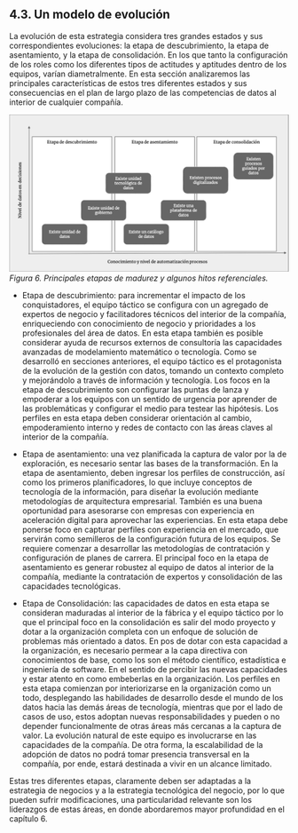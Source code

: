 ## 4.3. Un modelo de evolución

La evolución de esta estrategia considera tres grandes estados y sus correspondientes evoluciones: la etapa de descubrimiento, la etapa de asentamiento, y la etapa de consolidación. En los que tanto la configuración de los roles como los diferentes tipos de actitudes y aptitudes dentro de los equipos, varían diametralmente. En esta sección analizaremos las principales características de estos tres diferentes estados y sus consecuencias en el plan de largo plazo de las competencias de datos al interior de cualquier compañía.

![Ilustración 6](resources/ilustracion_6.png)
*Figura 6. Principales etapas de madurez y algunos hitos referenciales.*

* Etapa de descubrimiento: para incrementar el impacto de los conquistadores, el equipo táctico se configura con un agregado de expertos de negocio y facilitadores técnicos del interior de la compañía, enriqueciendo con conocimiento de negocio y prioridades a los profesionales del área de datos. En esta etapa también es posible considerar ayuda de recursos externos de consultoría las capacidades avanzadas de modelamiento matemático o tecnología. 
Como se desarrolló en secciones anteriores, el equipo táctico es el protagonista de la evolución de la gestión con datos, tomando un contexto completo y mejorándolo a través de información y tecnología. Los focos en la etapa de descubrimiento son configurar las puntas de lanza y empoderar a los equipos con un sentido de urgencia por aprender de las problemáticas y configurar el medio para testear las hipótesis. Los perfiles en esta etapa deben considerar orientación al cambio, empoderamiento interno y redes de contacto con las áreas claves al interior de la compañía.

* Etapa de asentamiento: una vez planificada la captura de valor por la de exploración, es necesario sentar las bases de la transformación. En la etapa de asentamiento, deben ingresar los perfiles de construcción, así como los primeros planificadores, lo que incluye conceptos de tecnología de la información, para diseñar la evolución mediante metodologías de arquitectura empresarial. También es una buena oportunidad para asesorarse con empresas con experiencia en aceleración digital para aprovechar las experiencias. 
En esta etapa debe ponerse foco en capturar perfiles con experiencia en el mercado, que servirán como semilleros de la configuración futura de los equipos. Se requiere comenzar a desarrollar las metodologías de contratación y configuración de planes de carrera. El principal foco en la etapa de asentamiento es generar robustez al equipo de datos al interior de la compañía, mediante la contratación de expertos y consolidación de las capacidades tecnológicas.

* Etapa de Consolidación: las capacidades de datos en esta etapa se consideran maduradas al interior de la fábrica y el equipo táctico por lo que el principal foco en la consolidación es salir del modo proyecto y dotar a la organización completa con un enfoque de solución de problemas más orientado a datos. En pos de dotar con esta capacidad a la organización, es necesario permear a la capa directiva con conocimientos de base, como los son el método científico, estadística e ingeniería de software. En el sentido de percibir las nuevas capacidades y estar atento en como embeberlas en la organización. 
Los perfiles en esta etapa comienzan por interiorizarse en la organización como un todo, desplegando las habilidades de desarrollo desde el mundo de los datos hacia las demás áreas de tecnología, mientras que por el lado de casos de uso, estos adoptan nuevas responsabilidades y pueden o no depender funcionalmente de otras áreas más cercanas a la captura de valor. La evolución natural de este equipo es involucrarse en las capacidades de la compañía. De otra forma, la escalabilidad de la adopción de datos no podrá tomar presencia transversal en la compañía, por ende, estará destinada a vivir en un alcance limitado.

Estas tres diferentes etapas, claramente deben ser adaptadas a la estrategia de negocios y a la estrategia tecnológica del negocio, por lo que pueden sufrir modificaciones, una particularidad relevante son los liderazgos de estas áreas, en donde abordaremos mayor profundidad en el capítulo 6.
